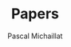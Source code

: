 ---
title: "Papers"
aliases: 
    - /archive/
author: ["Pascal Michaillat"]
description: "Research papers on unemployment, economic slack, business cycles, monetary policy, fiscal policy, and metascience."
cover:
    image: "/papers.png"
    alt: "Michez rule the United States, 1960–2024"
---